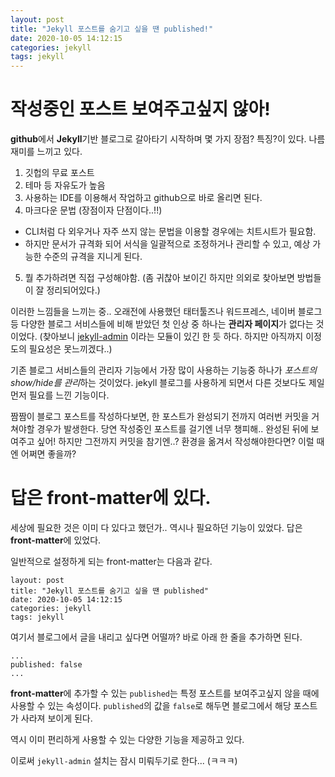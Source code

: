 ```yaml
---
layout: post
title: "Jekyll 포스트를 숨기고 싶을 땐 published!"
date: 2020-10-05 14:12:15
categories: jekyll
tags: jekyll
---
```


# 작성중인 포스트 보여주고싶지 않아!
**github**에서 **Jekyll**기반 블로그로 갈아타기 시작하며 몇 가지 장점? 특징?이 있다. 나름 재미를 느끼고 있다.

1. 깃헙의 무료 포스트
2. 테마 등 자유도가 높음
3. 사용하는 IDE를 이용해서 작업하고 github으로 바로 올리면 된다.
4. 마크다운 문법 (장점이자 단점이다..!!)
 - CLI처럼 다 외우거나 자주 쓰지 않는 문법을 이용할 경우에는 치트시트가 필요함.
 - 하지만 문서가 규격화 되어 서식을 일괄적으로 조정하거나 관리할 수 있고, 예상 가능한 수준의 규격을 지니게 된다.
5. 뭘 추가하려면 직접 구성해야함. (좀 귀찮아 보이긴 하지만 의외로 찾아보면 방법들이 잘 정리되어있다.)

이러한 느낌들을 느끼는 중..
오래전에 사용했던 태터툴즈나 워드프레스, 네이버 블로그 등 다양한 블로그 서비스들에 비해 받았던 첫 인상 중 하나는 **관리자 페이지**가 없다는 것이었다.
(찾아보니 [jekyll-admin][ref-jekyll-admin] 이라는 모듈이 있긴 한 듯 하다. 하지만 아직까지 이정도의 필요성은 못느끼겠다..)

기존 블로그 서비스들의 관리자 기능에서 가장 많이 사용하는 기능중 하나가 *포스트의 show/hide를 관리*하는 것이었다.
jekyll 블로그를 사용하게 되면서 다른 것보다도 제일 먼저 필요를 느낀 기능이다.

짬짬이 블로그 포스트를 작성하다보면, 한 포스트가 완성되기 전까지 여러번 커밋을 거쳐야할 경우가 발생한다. 당연 작성중인 포스트를 걸기엔 너무 챙피해.. 완성된 뒤에 보여주고 싶어! 하지만 그전까지 커밋을 참기엔..? 환경을 옮겨서 작성해야한다면? 이럴 때엔 어쩌면 좋을까?

# 답은 front-matter에 있다.
세상에 필요한 것은 이미 다 있다고 했던가.. 역시나 필요하던 기능이 있었다. 답은 **front-matter**에 있었다.

일반적으로 설정하게 되는 front-matter는 다음과 같다.

```
layout: post
title: "Jekyll 포스트를 숨기고 싶을 땐 published"
date: 2020-10-05 14:12:15
categories: jekyll
tags: jekyll
```

여기서 블로그에서 글을 내리고 싶다면 어떨까?
바로 아래 한 줄을 추가하면 된다.

```
...
published: false
...
```

**front-matter**에 추가할 수 있는 `published`는 특정 포스트를 보여주고싶지 않을 때에 사용할 수 있는 속성이다. `published`의 값을 `false`로 해두면 블로그에서 해당 포스트가 사라져 보이게 된다.

역시 이미 편리하게 사용할 수 있는 다양한 기능을 제공하고 있다.

이로써 `jekyll-admin` 설치는 잠시 미뤄두기로 한다... (ㅋㅋㅋ)


[ref-jekyll-admin]: https://github.com/jekyll/jekyll-admin
[ref-front-matter]: https://jekyllrb.com/docs/front-matter/